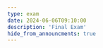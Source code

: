 ```yaml
---
type: exam
date: 2024-06-06T09:10:00
description: 'Final Exam'
hide_from_announcments: true
---
```

<!--- 
**Topics:**
1. Topic 1
2. Topic 2
3. Topic 3
--->
